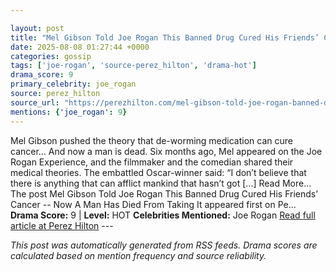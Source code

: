 ```yaml
---

layout: post
title: "Mel Gibson Told Joe Rogan This Banned Drug Cured His Friends’ Cancer -- Now A Man Has Died From Taking It"
date: 2025-08-08 01:27:44 +0000
categories: gossip
tags: ['joe-rogan', 'source-perez_hilton', 'drama-hot']
drama_score: 9
primary_celebrity: joe_rogan
source: perez_hilton
source_url: "https://perezhilton.com/mel-gibson-told-joe-rogan-banned-drugs-cured-friends-cancer-man-died-from-taking-it/"
mentions: {'joe_rogan': 9}
---
```


Mel Gibson pushed the theory that de-worming medication can cure cancer… And now a man is dead. Six months ago, Mel appeared on the Joe Rogan Experience, and the filmmaker and the comedian shared their medical theories. The embattled Oscar-winner said: “I don’t believe that there is anything that can afflict mankind that hasn’t got [...] Read More... The post Mel Gibson Told Joe Rogan This Banned Drug Cured His Friends’ Cancer -- Now A Man Has Died From Taking It appeared first on Pe... **Drama Score:** 9 | **Level:** HOT **Celebrities Mentioned:** Joe Rogan [Read full article at Perez Hilton](https://perezhilton.com/mel-gibson-told-joe-rogan-banned-drugs-cured-friends-cancer-man-died-from-taking-it/) --- 

*This post was automatically generated from RSS feeds. Drama scores are calculated based on mention frequency and source reliability.*